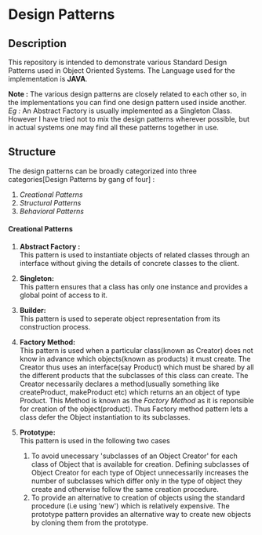 # Design Patterns

## Description

This repository is intended to demonstrate various Standard Design Patterns used in Object Oriented Systems.
The Language used for the implementation is **JAVA**.

**Note :** The various design patterns are closely related to each other so, in the implementations you can find one design pattern used inside another.<br/>*Eg :* An Abstract Factory is usually implemented as a Singleton Class. However I have tried not to mix the design patterns wherever possible, but in actual systems one may find all these patterns together in use.
## Structure

The design patterns can be broadly categorized into three categories[Design Patterns by gang of four] :
1. *Creational Patterns*
2. *Structural Patterns*
3. *Behavioral Patterns*

#### Creational Patterns
1. **Abstract Factory :**
  <br/> This pattern is used to instantiate objects of related classes through an interface without giving the details of concrete classes to the client.

2. **Singleton:**
  <br/> This pattern ensures that a class has only one instance and provides a global point of access to it.

3. **Builder:**
  <br/> This pattern is used to seperate object representation from its construction process.

4. **Factory Method:**
  <br/> This pattern is used when a particular class(known as Creator) does not know in advance which objects(known as products) it must create. The Creator thus uses an interface(say Product) which must be shared by all the different products that the subclasses of this class can create. The Creator necessarily declares a method(usually something like createProduct, makeProduct etc) which returns an an object of type Product. This Method is known as the *Factory Method* as it is reponsible for creation of the object(product). Thus Factory method pattern lets a class defer the Object instantiation to its subclasses.

5. **Prototype:**
    <br/> This pattern is used in the following two cases<br/>
    1. To avoid unecessary 'subclasses of an Object Creator' for each class of Object that is available for creation. Defining subclasses of Object Creator for each type of Object unnecessarily increases the number of subclasses which differ only in the type of object they create and otherwise follow the same creation procedure.
    2. To provide an alternative to creation of objects using the standard procedure (i.e using 'new') which is relatively expensive. The prototype pattern provides an alternative way to create new objects by cloning them from the prototype.
